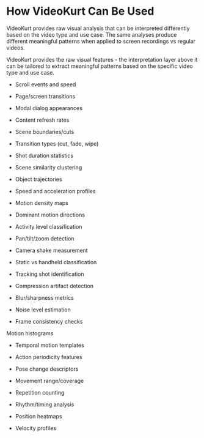 # How VideoKurt Can Be Used

VideoKurt provides raw visual analysis that can be interpreted differently based on the video type and use case. The same analyses produce different meaningful patterns when applied to screen recordings vs regular videos.

VideoKurt provides the raw visual features - the interpretation layer above it can be tailored to extract meaningful patterns based on the specific video type and use case.


- Scroll events and speed
- Page/screen transitions
- Modal dialog appearances
- Content refresh rates

- Scene boundaries/cuts
- Transition types (cut, fade, wipe)
- Shot duration statistics
- Scene similarity clustering

- Object trajectories
- Speed and acceleration profiles
- Motion density maps
- Dominant motion directions
- Activity level classification

- Pan/tilt/zoom detection
- Camera shake measurement
- Static vs handheld classification
- Tracking shot identification

- Compression artifact detection
- Blur/sharpness metrics
- Noise level estimation
- Frame consistency checks

 Motion histograms
- Temporal motion templates
- Action periodicity features
- Pose change descriptors

- Movement range/coverage
- Repetition counting
- Rhythm/timing analysis
- Position heatmaps
- Velocity profiles






